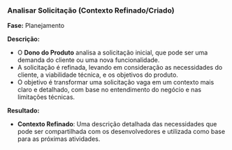 ### **Analisar Solicitação (Contexto Refinado/Criado)**
  
**Fase:** Planejamento  
  
**Descrição:**  
- O **Dono do Produto** analisa a solicitação inicial, que pode ser uma demanda do cliente ou uma nova funcionalidade.  
- A solicitação é refinada, levando em consideração as necessidades do cliente, a viabilidade técnica, e os objetivos do produto.  
- O objetivo é transformar uma solicitação vaga em um contexto mais claro e detalhado, com base no entendimento do negócio e nas limitações técnicas.
  
**Resultado:**  
- **Contexto Refinado**: Uma descrição detalhada das necessidades que pode ser compartilhada com os desenvolvedores e utilizada como base para as próximas atividades.
